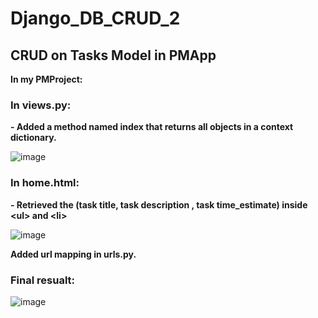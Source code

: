 # Django_DB_CRUD_2


## CRUD on Tasks Model in PMApp

<strong>In my PMProject:</strong>

### In views.py:

<b>- Added a method named index that returns all objects in a context dictionary.</b>

![image](https://user-images.githubusercontent.com/63616896/170081599-2a401956-53e9-425c-beec-1ef3bd573124.png)


### In home.html:

<b>- Retrieved the (task title, task description , task time_estimate) inside \<ul> and \<li> </b>

![image](https://user-images.githubusercontent.com/63616896/170081876-1959c4b0-0e0d-4aee-8dfa-a266dabdc25c.png)

  <b>Added url mapping in urls.py.</b>

### Final resualt:
![image](https://user-images.githubusercontent.com/63616896/170081992-041628c2-2ec5-402f-9777-0ff3a67f5cd8.png)

